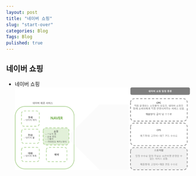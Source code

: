 ```yaml
---
layout: post
title: "네이버 쇼핑"
slug: "start-over"
categories: Blog
Tags: Blog
pulished: true
---
```



## 네이버 쇼핑

* 네이버 쇼핑
![naver_01](./images/naver_01.png)



